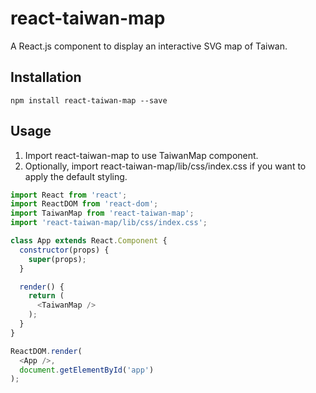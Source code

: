 # react-taiwan-map
A React.js component to display an interactive SVG map of Taiwan.

## Installation
`npm install react-taiwan-map --save`

## Usage
1. Import react-taiwan-map to use TaiwanMap component.
1. Optionally, import react-taiwan-map/lib/css/index.css if you want to apply the default styling.

```javascript
import React from 'react';
import ReactDOM from 'react-dom';
import TaiwanMap from 'react-taiwan-map';
import 'react-taiwan-map/lib/css/index.css';

class App extends React.Component {
  constructor(props) {
    super(props);
  }

  render() {
    return (
      <TaiwanMap />
    );
  }
}

ReactDOM.render(
  <App />,
  document.getElementById('app')
);
```

